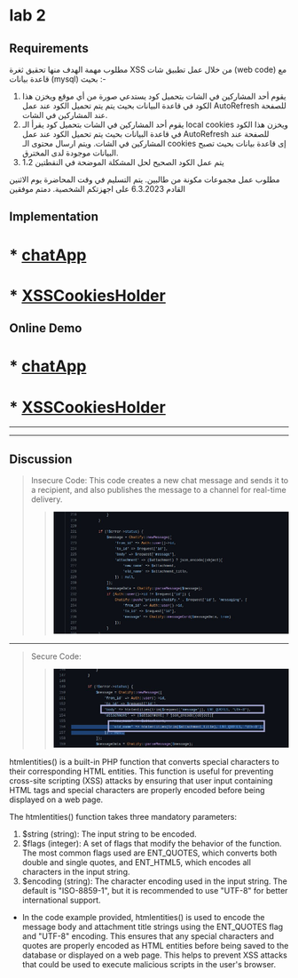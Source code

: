 # lab 2

## Requirements

مطلوب مهمة الهدف منها تحقيق ثغرة XSS من خلال عمل تطبيق شات (web code) مع قاعدة بيانات (mysql) بحيث :-

1. يقوم أحد المشاركين في الشات بتحميل كود يستدعي صورة من أي موقع ويخزن هذا الكود في قاعدة البيانات بحيث يتم يتم تحميل الكود عند عمل AutoRefresh للصفحة عند المشاركين في الشات.
2. يقوم أحد المشاركين في الشات بتحميل كود يقرأ الـ local cookies ويخزن هذا الكود في قاعدة البيانات بحيث يتم تحميل الكود عند عمل AutoRefresh للصفحة عند المشاركين في الشات. ويتم ارسال محتوى الـ cookies إى قاعدة بيانات بحيث تصبح البيانات موجودة لدى المخترق.
3. يتم عمل الكود الصحيح لحل المشكلة الموضحة في النقطتين 1،2

مطلوب عمل مجموعات مكونة من طالبين. يتم التسليم في وقت المحاضرة يوم الاثنين القادم 6.3.2023 على اجهزتكم الشخصية.
دمتم موفقين

## Implementation

# \* [chatApp](./chatXSS/)

# \* [XSSCookiesHolder](./XSSCookiesHolder/)

## Online Demo

# \* [chatApp](https://chat.khader.atyaf.cloud/)

# \* [XSSCookiesHolder](https://khader.atyaf.cloud/)

---

---

## Discussion

> Insecure Code:
> This code creates a new chat message and sends it to a recipient, and also publishes the message to a channel for real-time delivery.
>
> > ![alt](./photo_2023-03-05_23-58-06.jpg)

---

> Secure Code:
>
> > ![alt](./photo_2023-03-05_23-58-12.jpg)

htmlentities() is a built-in PHP function that converts special characters to their corresponding HTML entities. This function is useful for preventing cross-site scripting (XSS) attacks by ensuring that user input containing HTML tags and special characters are properly encoded before being displayed on a web page.

The htmlentities() function takes three mandatory parameters:

1. $string (string): The input string to be encoded.
2. $flags (integer): A set of flags that modify the behavior of the function. The most common flags used are ENT_QUOTES, which converts both double and single quotes, and ENT_HTML5, which encodes all characters in the input string.
3. $encoding (string): The character encoding used in the input string. The default is "ISO-8859-1", but it is recommended to use "UTF-8" for better international support.

- In the code example provided, htmlentities() is used to encode the message body and attachment title strings using the ENT_QUOTES flag and "UTF-8" encoding. This ensures that any special characters and quotes are properly encoded as HTML entities before being saved to the database or displayed on a web page. This helps to prevent XSS attacks that could be used to execute malicious scripts in the user's browser.
